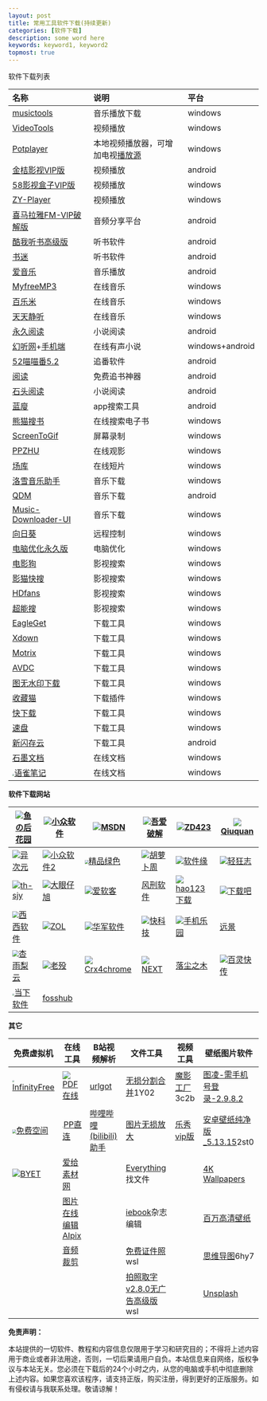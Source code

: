 ```yaml
---
layout: post
title: 常用工具软件下载(持续更新)
categories: [软件下载]
description: some word here
keywords: keyword1, keyword2
topmost: true
---
```




软件下载列表

| 名称                                                         | 说明                                                         | 平台            |
| :----------------------------------------------------------- | :----------------------------------------------------------- | :-------------- |
| [musictools](http://tool.yijingying.com/musictools/)         | 音乐播放下载                                                 | windows         |
| [VideoTools](http://tool.yijingying.com/videotools)          | 视频播放                                                     | windows         |
| [Potplayer](https://potplayer.org/)                          | 本地视频播放器，可增加电视[播放源](https://cloud.189.cn/t/BF73Ynzieeqe) | windows         |
| [金桔影视VIP版](https://cloud.189.cn/t/F7bIFnIJjAFv)         | 视频播放                                                     | android         |
| [58影视盒子VIP版](https://cloud.189.cn/t/IziMJz7NnyMn)       | 视频播放                                                     | windows         |
| [ZY-Player](https://github.com/Hunlongyu/ZY-Player/releases) | 视频播放                                                     | windows         |
| [喜马拉雅FM-VIP破解版](https://ww.lanzous.com/id7uhhe)       | 音频分享平台                                                 | android         |
| [酷我听书高级版](https://ww.lanzous.com/id7umre)             | 听书软件                                                     | android         |
| [书迷](https://ww.lanzous.com/id7uted)                       | 听书软件                                                     | android         |
| [爱音乐](https://cloud.189.cn/t/uIrqeyymqEFb)                | 音乐播放                                                     | android         |
| [MyfreeMP3](http://tool.liumingye.cn/music/)                 | 在线音乐                                                     | windows         |
| [百乐米](https://bailemi.com/)                               | 在线音乐                                                     | windows         |
| [天天静听](http://47.112.23.238/)                            | 在线音乐                                                     | windows         |
| [永久阅读](https://ww.lanzous.com/id7vigf)                   | 小说阅读                                                     | android         |
| [幻听网](http://www.ting89.com/)+[手机端](http://m.ting89.com/) | 在线有声小说                                                 | windows+android |
| [52喵喵番5.2](https://ww.lanzous.com/id7w2yd)                | 追番软件                                                     | android         |
| [阅读](https://ww.lanzous.com/id7w0if)                       | 免费追书神器                                                 | android         |
| [石头阅读](https://ww.lanzous.com/id7vweh)                   | 小说阅读                                                     | android         |
| [蓝廋](https://ww.lanzous.com/id7x3yf)                       | app搜索工具                                                  | android         |
| [熊猫搜书](https://ebook.huzerui.com/#/)                     | 在线搜索电子书                                               | windows         |
| [ScreenToGif](https://www.screentogif.com/)                  | 屏幕录制                                                     | windows         |
| [PPZHU](http://www.ppzhu.vip/)                               | 在线观影                                                     | windows         |
| [场库](https://www.vmovier.com/)                             | 在线短片                                                     | windows         |
| [洛雪音乐助手](https://github.com/lyswhut/lx-music-desktop/releases) | 音乐下载                                                     | windows         |
| [QDM](https://cloud.189.cn/t/mAZvY3MV3amq)                   | 音乐下载                                                     | android         |
| [Music-Downloader-UI](https://cloud.189.cn/t/MRvEJjIbuI3a)   | 音乐下载                                                     | windows         |
| [向日葵](https://sunlogin.oray.com/personal/)                | 远程控制                                                     | windows         |
| [电脑优化永久版](https://cloud.189.cn/t/BnqQnmm6rQ7b)        | 电脑优化                                                     | windows         |
| [电影狗](http://www.dianyinggou.com/)                        | 影视搜索                                                     | windows         |
| [影猫快搜](http://www.mvcat.com/vsearch/?type=online&word=)  | 影视搜索                                                     | windows         |
| [HDfans](https://hdfans.org/index.php)                       | 影视搜索                                                     | windows         |
| [超能搜](https://www.chaonengso.com/)                        | 影视搜索                                                     | windows         |
| [EagleGet](http://www.eagleget.com/)                         | 下载工具                                                     | windows         |
| [Xdown](https://xdown.org/)                                  | 下载工具                                                     | windows         |
| [Motrix](https://motrix.app/)                                | 下载工具                                                     | windows         |
| [AVDC](https://cloud.189.cn/t/fIbieumiMze2)                  | 下载工具                                                     | windows         |
| [图无水印下载](https://ww.lanzous.com/id806li)               | 下载工具                                                     | windows         |
| [收藏猫](https://pictureknow.com/download)                   | 下载插件                                                     | windows         |
| [快下载](https://cloud.189.cn/t/yqmqA3uiAvui)                | 下载工具                                                     | windows         |
| [速盘](https://cloud.189.cn/t/meQn6fMr2m22)                  | 下载工具                                                     | windows         |
| [新闪存云](https://cloud.189.cn/t/JNfIZfVRbe6f)              | 下载工具                                                     | android         |
| [石墨文档](https://shimo.im/)                                | 在线文档                                                     | windows         |
| <img src="https://gw.alipayobjects.com/zos/rmsportal/UTjFYEzMSYVwzxIGVhMu.png" style="zoom: 25%;" />[语雀笔记](https://www.yuque.com/) | 在线文档                                                     | windows         |

**软件下载网站**

| ![](https://ssl-static.fishlee.net/favicon.ico)[鱼の后花园](https://www.fishlee.net/) | ![](https://love.appinn.com/favicon-32x32.png)[小众软件](https://love.appinn.com/) | ![](https://msdn.itellyou.cn/favicon.ico)[MSDN](https://msdn.itellyou.cn/) | ![](https://www.52pojie.cn/favicon.ico)[吾爱破解](https://www.52pojie.cn/) | ![](https://www.zdfans.com/favicon.ico)[ZD423](https://www.zdfans.com/) | ![](http://www.qiuquan.cc/favicon.ico)[Qiuquan](http://www.qiuquan.cc/) |
| ------------------------------------------------------------ | ------------------------------------------------------------ | ------------------------------------------------------------ | ------------------------------------------------------------ | ------------------------------------------------------------ | ------------------------------------------------------------ |
| ![](https://cdn.iplaysoft.com/ips/icon/favicon-v1/favicon.ico)[异次元](https://www.iplaysoft.com/) | ![](https://img3.appinn.net/static/wp-content/uploads/Appinn-icon-32.jpg)[小众软件2](https://www.appinn.com/) | <img src="https://cdn.portablesoft.org/favicon.ico" style="zoom:50%;" />[精品绿色](https://www.portablesoft.org/) | ![](http://www.carrotchou.blog/wp-content/uploads/2017/01/cropped-1-32x32.jpg)[胡萝卜周](http://www.carrotchou.blog/) | ![](https://www.appcgn.com/favicon.ico)[软件缘](https://www.appcgn.com/) | ![](https://www.flighty.cn/favicon.ico)[轻狂志](https://www.flighty.cn/) |
| ![](http://www.th-sjy.com/favicon.ico)[th-sjy](http://www.th-sjy.com/) | ![](http://www.dayanzai.me/favicon.ico)[大眼仔旭](http://www.dayanzai.me/) | ![](http://www.iruanke.com/favicon.ico)[爱软客](http://www.bokeboke.net/) | [风刑软件](https://www.wsf1234.com/)                         | ![](http://www.hao123.com/favicon.ico?version=1590546703)[hao123下载](http://soft.hao123.com/) | ![](https://www.xiazaiba.com/favicon.ico)[下载吧](https://www.xiazaiba.com/) |
| <img src="https://www.cr173.com/favicon.ico" style="zoom:80%;" />[西西软件](https://www.cr173.com/) | ![](http://xiazai.zol.com.cn/favicon.ico)[ZOL](http://xiazai.zol.com.cn/) | ![](https://www.onlinedown.net/favicon.ico)[华军软件](https://www.onlinedown.net/) | ![](http://www.mydrivers.com/favicon.ico)[快科技](http://www.mydrivers.com/) | ![](https://soft.shouji.com.cn/favicon.ico)[手机乐园](https://soft.shouji.com.cn/) | [远景](http://bbs.pcbeta.com/)                               |
| <img src="https://www.xyboot.com/wp-content/uploads/2017/09/logoi.png" style="zoom:80%;" />[杏雨梨云](https://www.xyboot.com/) | ![](https://www.laomo.me/cdn/img/favicon.ico)[老殁](https://www.mpyit.com/) | ![](https://s.crx4chrome.com/favicon.ico)[Crx4chrome](https://www.crx4chrome.com/) | ![](https://next.itellyou.cn/favicon.ico)[NEXT](https://next.itellyou.cn/) | [落尘之木](https://www.luochenzhimu.com/)                    | ![](https://static.oschina.net/new-osc/img/favicon.ico)[百灵快传](https://www.oschina.net) |
| <img src="http://www.downxia.com/statics/images/logo.jpg" style="zoom:25%;" />[当下软件](http://www.downxia.com/) | [fosshub](https://www.fosshub.com/)                          |                                                              |                                                              |                                                              |                                                              |

**其它**

| 免费虚拟机                                                   | 在线工具                                                     | B站视频解析                                                  | 文件工具                                                     | 视频工具                                         | 壁纸图片软件                                                 |
| ------------------------------------------------------------ | ------------------------------------------------------------ | ------------------------------------------------------------ | ------------------------------------------------------------ | ------------------------------------------------ | ------------------------------------------------------------ |
| <img src="https://app.infinityfree.net/favicon.ico" style="zoom:25%;" />[InfinityFree](https://app.infinityfree.net/) | ![](https://www.ilovepdf.com/img/favicons-pdf/favicon-16x16.png)[PDF在线](https://www.ilovepdf.com/zh-cn) | [urlgot](https://v.urlgot.cn/)                               | [无损分割合并](https://pan.baidu.com/s/1MW85d8f-d8sIwMzrcv6vCQ)1Y02 | [魔影工厂](http://ciful.lanzous.com/icev4lc)3c2b | [图凌-需手机号登录-2.9.8.2](https://lanzous.com/icgsacd)     |
| <img src="https://freela.ml/favicon.ico" style="zoom:50%;" />[免费空间](https://freela.ml/) | <img src="https://www.ppzhilian.com/statics/icons/favicon.ico" style="zoom:15%;" />[PP直连](https://www.ppzhilian.com/) | [哔哩哔哩(bilibili)助手](http://www.cnplugins.com/fuzhu/zuolizuolizhushou/) | [图片无损放大](https://sourceforge.net/projects/waifu2x-extension-gui/) | [乐秀vip版](http://feixue.lanzous.com/ickjgqd)   | [安卓壁纸纯净版_5.13.15](https://ciful.lanzous.com/icb20oj)2st0 |
| ![](https://byet.host/favicon.ico)[BYET](https://byet.host/) | [爱给素材网](http://www.aigei.com/)                          |                                                              | [Everything](https://www.voidtools.com/zh-cn/)找文件         |                                                  | [4K Wallpapers](https://lanzous.com/icgqryf)                 |
|                                                              | [图片在线编辑AIpix](https://aipix.net/editor/)               |                                                              | [iebook](http://www.iebook.cn/)杂志编辑                      |                                                  | [百万高清壁纸](https://lanzous.com/icgqvqb)                  |
|                                                              | [音频裁剪](https://mp3cut.net/cn/)                           |                                                              | [免费证件照](https://lanzous.com/icigtlg)wsl                 |                                                  | [思维导图](http://ciful.lanzous.com/b015g441c)6hy7           |
|                                                              |                                                              |                                                              | [拍照取字v2.8.0无广告高级版](https://lanzous.com/icigtlg)wsl |                                                  | [Unsplash](https://www.files.ly/)                            |



**免责声明：**

本站提供的一切软件、教程和内容信息仅限用于学习和研究目的；不得将上述内容用于商业或者非法用途，否则，一切后果请用户自负。本站信息来自网络，版权争议与本站无关。您必须在下载后的24个小时之内，从您的电脑或手机中彻底删除上述内容。如果您喜欢该程序，请支持正版，购买注册，得到更好的正版服务。如有侵权请与我联系处理。敬请谅解！
